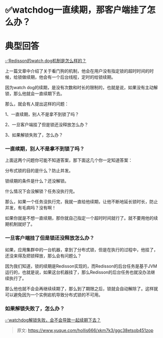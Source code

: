 # ✅watchdog一直续期，那客户端挂了怎么办？

# 典型回答


[✅Redisson的watch dog机制是怎么样的？](https://www.yuque.com/hollis666/xkm7k3/fg0f0wh41g8eu5ik)



上一篇文章中介绍了关于看门狗的机制，他会在用户没有指定锁的超时时间的时候，给锁做续期，他会有一个后台线程，定时的给锁续期。



因为watch dog的续期，是没有次数和时长的限制的，也就是说，如果没有主动解锁，那么他就会一直续期下去。



那么，就会有人提出这样的问题：



1、一直续期，别人不是拿不到锁了吗？

2、一旦客户端挂了但是锁还没释放怎么办？

3、如果解锁失败了，怎么办？



### 一直续期，别人不是拿不到锁了吗？


上面这两个问题你可能不知道答案，那下面这几个你一定知道答案：



分布式锁的目的是什么？防止并发。



锁续期的条件是什么？还没解锁。



什么情况下会没解锁？任务没执行完。



那么，如果一个任务没执行完，我就一直给他续期，让他不断地延长锁时长，防止并发，有毛病吗？没有啊！



如果你就是不想一直续期，那你就自己指定一个超时时间就行了。就不要用他的续期机制就好了。



### 一旦客户端挂了但是锁还没释放怎么办？


如果，应用集群中的一台机器，拿到了分布式锁，但是在执行的过程中，他挂了，还没来得及把锁释放，那么会有问题么？



因为我们知道，锁的续期是Redisson实现的，而Redisson的后台任务是基于JVM运行的，也就是说，如果这台机器挂了，那么Redisson的后台任务也就没办法继续执行了。



那么他也就不会会再继续续期了，那么到了期限之后，锁就会自动解除了。这样就可以避免因为一个实例宕机导致分布式锁的不可用。



### 如果解锁失败了，怎么办？


[✅watchdog解锁失败，会不会导致一起续期下去？](https://www.yuque.com/hollis666/xkm7k3/kufqnzmzvxm2sf5o)



> 原文: <https://www.yuque.com/hollis666/xkm7k3/ggc38etsob451zop>
